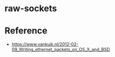 # raw-sockets

# Reference
- https://www.vankuik.nl/2012-02-09_Writing_ethernet_packets_on_OS_X_and_BSD
